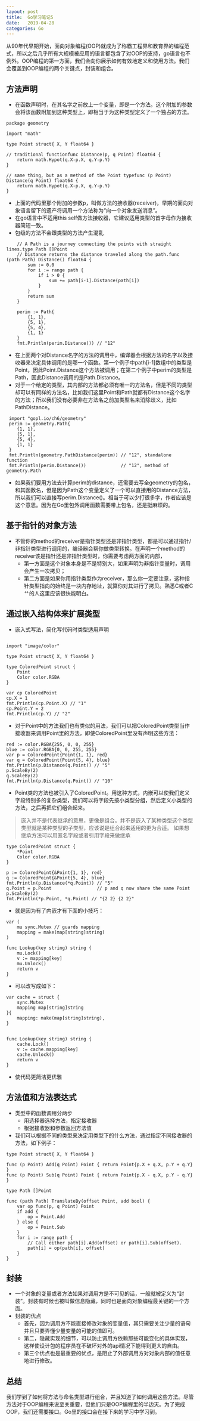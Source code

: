 ```yaml
---
layout: post
title:  Go学习笔记5
date:   2019-04-28
categories: Go
---
```

从90年代早期开始，面向对象编程(OOP)就成为了称霸工程界和教育界的编程范式，所以之后几乎所有大规模被应用的语言都包含了对OOP的支持，go语言也不例外。OOP编程的第一方面，我们会向你展示如何有效地定义和使用方法。我们会覆盖到OOP编程的两个关键点，封装和组合。

## 方法声明
* 在函数声明时，在其名字之前放上一个变量，即是一个方法。这个附加的参数会将该函数附加到这种类型上，即相当于为这种类型定义了一个独占的方法。

```
package geometry

import "math"

type Point struct{ X, Y float64 }

// traditional functionfunc Distance(p, q Point) float64 {
    return math.Hypot(q.X-p.X, q.Y-p.Y)
}

// same thing, but as a method of the Point typefunc (p Point) Distance(q Point) float64 {
    return math.Hypot(q.X-p.X, q.Y-p.Y)
}

```

* 上面的代码里那个附加的参数p，叫做方法的接收器(receiver)，早期的面向对象语言留下的遗产将调用一个方法称为“向一个对象发送消息”。
* 在go语言中不适用this self做方法接收器，它建议适用类型的首字母作为接收器简短一致。
* 包级的方法不会跟类型的方法产生混乱

```
    // A Path is a journey connecting the points with straight lines.type Path []Point
    // Distance returns the distance traveled along the path.func (path Path) Distance() float64 {
        sum := 0.0
        for i := range path {
            if i > 0 {
                sum += path[i-1].Distance(path[i])
            }
        }
        return sum
    }
    
    perim := Path{
        {1, 1},
        {5, 1},
        {5, 4},
        {1, 1}
    }
    fmt.Println(perim.Distance()) // "12"
```

* 在上面两个对Distance名字的方法的调用中，编译器会根据方法的名字以及接收器来决定具体调用的是哪一个函数。第一个例子中path[i-1]数组中的类型是Point，因此Point.Distance这个方法被调用；在第二个例子中perim的类型是Path，因此Distance调用的是Path.Distance。
* 对于一个给定的类型，其内部的方法都必须有唯一的方法名，但是不同的类型却可以有同样的方法名，比如我们这里Point和Path就都有Distance这个名字的方法；所以我们没有必要非在方法名之前加类型名来消除歧义，比如PathDistance。

``` 
 import "gopl.io/ch6/geometry"
 perim := geometry.Path{
    {1, 1}, 
    {5, 1}, 
    {5, 4}, 
    {1, 1}
 }
 fmt.Println(geometry.PathDistance(perim)) // "12", standalone function
 fmt.Println(perim.Distance())             // "12", method of geometry.Path
```

* 如果我们要用方法去计算perim的distance，还需要去写全geometry的包名，和其函数名，但是因为Path这个变量定义了一个可以直接用的Distance方法，所以我们可以直接写perim.Distance()。相当于可以少打很多字，作者应该是这个意思。因为在Go里包外调用函数需要带上包名，还是挺麻烦的。
## 基于指针的对象方法

* 不管你的method的receiver是指针类型还是非指针类型，都是可以通过指针/非指针类型进行调用的，编译器会帮你做类型转换。在声明一个method的receiver该是指针还是非指针类型时，你需要考虑两方面的内部，
    * 第一方面是这个对象本身是不是特别大，如果声明为非指针变量时，调用会产生一次拷贝；
    * 第二方面是如果你用指针类型作为receiver，那么你一定要注意，这种指针类型指向的始终是一块内存地址，就算你对其进行了拷贝。熟悉C或者C艹的人这里应该很快能明白。
## 通过嵌入结构体来扩展类型
* 嵌入式写法，简化写代码时类型适用声明

```

import "image/color"

type Point struct{ X, Y float64 }

type ColoredPoint struct {
    Point
    Color color.RGBA
}

var cp ColoredPoint
cp.X = 1
fmt.Println(cp.Point.X) // "1"
cp.Point.Y = 2
fmt.Println(cp.Y) // "2"
```

* 对于Point中的方法我们也有类似的用法，我们可以把ColoredPoint类型当作接收器来调用Point里的方法，即使ColoredPoint里没有声明这些方法：

```
red := color.RGBA{255, 0, 0, 255}
blue := color.RGBA{0, 0, 255, 255}
var p = ColoredPoint{Point{1, 1}, red}
var q = ColoredPoint{Point{5, 4}, blue}
fmt.Println(p.Distance(q.Point)) // "5"
p.ScaleBy(2)
q.ScaleBy(2)
fmt.Println(p.Distance(q.Point)) // "10"
```

* Point类的方法也被引入了ColoredPoint。用这种方式，内嵌可以使我们定义字段特别多的复杂类型，我们可以将字段先按小类型分组，然后定义小类型的方法，之后再把它们组合起来。
> 嵌入并不是代表继承的意思，更像是组合。并不是嵌入了某种类型这个类型类型就是某种类型的子类型，应该说是组合起来适用的更为合适。
> 如果想继承方法可以用匿名字段或者引用字段来做继承

```
type ColoredPoint struct {
    *Point
    Color color.RGBA
}

p := ColoredPoint{&Point{1, 1}, red}
q := ColoredPoint{&Point{5, 4}, blue}
fmt.Println(p.Distance(*q.Point)) // "5"
q.Point = p.Point                 // p and q now share the same Point
p.ScaleBy(2)
fmt.Println(*p.Point, *q.Point) // "{2 2} {2 2}"
```

* 就是因为有了内嵌才有下面的小技巧：

```
var (
    mu sync.Mutex // guards mapping
    mapping = make(map[string]string)
)

func Lookup(key string) string {
    mu.Lock()
    v := mapping[key]
    mu.Unlock()
    return v
}
```

* 可以改写成如下：
```
var cache = struct {
    sync.Mutex
    mapping map[string]string
}{
    mapping: make(map[string]string),
}


func Lookup(key string) string {
    cache.Lock()
    v := cache.mapping[key]
    cache.Unlock()
    return v
}
```
* 使代码更简洁更优雅

## 方法值和方法表达式

* 类型中的函数调用分两步
    * 用选择器选择方法，指定接收器
    * 根据接收器和参数返回方法值
* 我们可以根据不同的类型来决定用类型下的什么方法，通过指定不同接收器的方法，如下例子：
```
type Point struct{ X, Y float64 }

func (p Point) Add(q Point) Point { return Point{p.X + q.X, p.Y + q.Y} }
func (p Point) Sub(q Point) Point { return Point{p.X - q.X, p.Y - q.Y} }

type Path []Point

func (path Path) TranslateBy(offset Point, add bool) {
    var op func(p, q Point) Point
    if add {
        op = Point.Add
    } else {
        op = Point.Sub
    }
    for i := range path {
        // Call either path[i].Add(offset) or path[i].Sub(offset).
        path[i] = op(path[i], offset)
    }
}
```

## 封装
* 一个对象的变量或者方法如果对调用方是不可见的话，一般就被定义为“封装”。封装有时候也被叫做信息隐藏，同时也是面向对象编程最关键的一个方面。
* 封装的优点
    * 首先，因为调用方不能直接修改对象的变量值，其只需要关注少量的语句并且只要弄懂少量变量的可能的值即可。
    * 第二，隐藏实现的细节，可以防止调用方依赖那些可能变化的具体实现，这样使设计包的程序员在不破坏对外的api情况下能得到更大的自由。
    * 第三个优点也是最重要的优点，是阻止了外部调用方对对象内部的值任意地进行修改。
    
## 总结
我们学到了如何将方法与命名类型进行组合，并且知道了如何调用这些方法。尽管方法对于OOP编程来说至关重要，但他们只是OOP编程里的半边天。为了完成OOP，我们还需要接口。Go里的接口会在接下来的学习中学习到。

